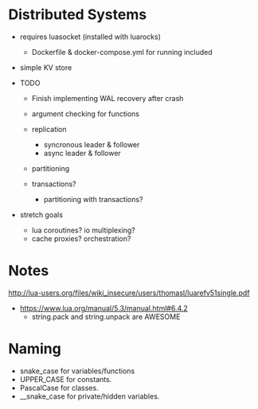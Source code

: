 # Distributed Systems

- requires luasocket (installed with luarocks)

  - Dockerfile & docker-compose.yml for running included

- simple KV store

- TODO

  - Finish implementing WAL recovery after crash

  - argument checking for functions
  - replication
    - syncronous leader & follower
    - async leader & follower
  - partitioning

  - transactions?
    - partitioning with transactions?

- stretch goals
  - lua coroutines? io multiplexing?
  - cache proxies? orchestration?

# Notes

http://lua-users.org/files/wiki_insecure/users/thomasl/luarefv51single.pdf

- https://www.lua.org/manual/5.3/manual.html#6.4.2
  - string.pack and string.unpack are AWESOME

# Naming

- snake_case for variables/functions
- UPPER_CASE for constants.
- PascalCase for classes.
- \_\_snake_case for private/hidden variables.
